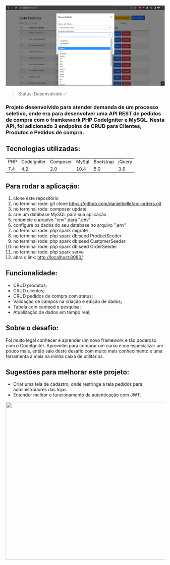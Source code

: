 <img src="https://github.com/danielbelle/api-orders/blob/main/public/readme/CRUD-adicionar.png"></img>

> Status: Desenvolvido ✅
### Projeto desenvolvido para atender demanda de um processo seletivo, onde era para desenvolver uma API REST de pedidos de compra com o framkework PHP CodeIgniter e MySQL. Nesta API, foi adicionado 3 endpoins de CRUD para Clientes, Produtos e Pedidos de compra.

## Tecnologias utilizadas:

<table>
  <tr>
    <td>PHP</td>
    <td>CodeIgniter</td>
    <td>Composer</td>
    <td>MySql</td>
    <td>Bootstrap</td>
    <td>jQuery</td>
  </tr>
  <tr>
    <td>7.4</td>
    <td>4.2</td>
    <td>2.0</td>
    <td>10.4</td>
    <td>5.0</td>
    <td>3.6</td>
  </tr>
</table>

## Para rodar a aplicação:

1) clone este repositório
2) no terminal rode: git clone https://github.com/danielbelle/api-orders.git
3) no terminal rode: composer update
4) crie um database MySQL para sua aplicação
5) renomeie o arquivo "env" para ".env"
6) configure os dados do seu database no arquivo ".env"
7) no terminal rode: php spark migrate
8) no terminal rode: php spark db:seed ProductSeeder
9) no terminal rode: php spark db:seed CustomerSeeder
10) no terminal rode: php spark db:seed OrderSeeder
11) no terminal rode: php spark serve
12) abra o link: <a href="http://localhost:8080/" >http://localhost:8080/</a>

## Funcionalidade:
- CRUD produtos;
- CRUD clientes;
- CRUD pedidos de compra com status;
- Validação de campos na criação e edição de dados;
- Tabela com campod e pesquisa;
- Atualização de dados em tempo real;

## Sobre o desafio:
Foi muito legal conhecer e aprender um novo framework e tão poderoso com o CodeIgniter. Aproveitei para comprar um curso e me especializar um pouco mais, então saio deste desafio com muito mais conhecimento e uma ferramenta a mais na minha caixa de utilitários.

## Sugestões para melhorar este projeto:

- Criar uma tela de cadastro, onde restringe a tela pedidos para administradores das lojas.
- Entender melhor o funcionamento da autenticação com JWT.


<center><img src="https://github.com/danielbelle/api-orders/blob/main/public/readme/crud.gif" style="width:1000px; height:500px"></center>
